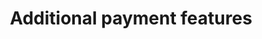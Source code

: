 ---
title: 'Additional payment features'
breadcrumb_title: "Additional payment features"
layout: 'block'
meta_title: 'Additional payment features - MultiSafepay Docs'
meta_description: "Sign up. Build and test your payments integration. Explore our products and services. Use our API Reference, SDKs, and wrappers. Get support."
logo: '/svgs/Recurring payments.svg'
short_description: 'From processing Recurring Payments to splitting incoming funds.'
weight: 80
---